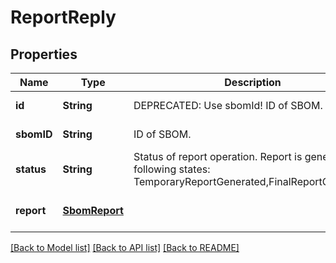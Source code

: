 # ReportReply
## Properties

| Name | Type | Description | Notes |
|------------ | ------------- | ------------- | -------------|
| **id** | **String** | DEPRECATED: Use sbomId! ID of SBOM. | [default to null] |
| **sbomID** | **String** | ID of SBOM. | [default to null] |
| **status** | **String** | Status of report operation. Report is generated for following states: TemporaryReportGenerated,FinalReportGenerated | [default to null] |
| **report** | [**SbomReport**](SbomReport.md) |  | [optional] [default to null] |

[[Back to Model list]](../README.md#documentation-for-models) [[Back to API list]](../README.md#documentation-for-api-endpoints) [[Back to README]](../README.md)

